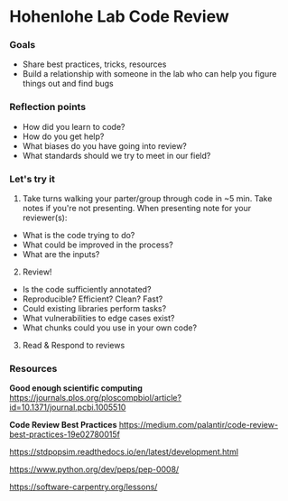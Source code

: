# Hohenlohe Lab Code Review

### Goals
- Share best practices, tricks, resources
- Build a relationship with someone in the lab who can help you figure things out and find bugs

### Reflection points
- How did you learn to code?
- How do you get help?
- What biases do you have going into review?
- What standards should we try to meet in our field?

### Let's try it
1. Take turns walking your parter/group through  code in ~5 min. Take notes if you're not presenting.
When presenting note for your reviewer(s):
  - What is the code trying to do?
  - What could be improved in the process?
  - What are the inputs?
2. Review!
  - Is the code sufficiently annotated?
  - Reproducible? Efficient? Clean? Fast?
  - Could existing libraries perform tasks?
  - What vulnerabilities to edge cases exist?
  - What chunks could you use in your own code?
3. Read & Respond to reviews


### Resources
**Good enough scientific computing**
https://journals.plos.org/ploscompbiol/article?id=10.1371/journal.pcbi.1005510

**Code Review Best Practices**
https://medium.com/palantir/code-review-best-practices-19e02780015f

https://stdpopsim.readthedocs.io/en/latest/development.html

https://www.python.org/dev/peps/pep-0008/

https://software-carpentry.org/lessons/
